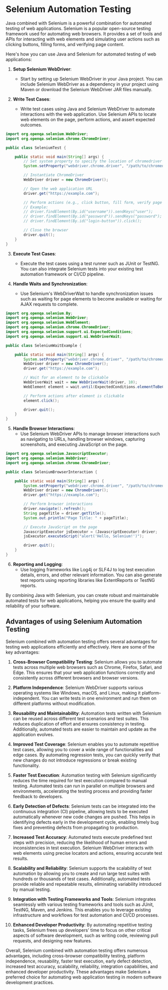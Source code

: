 # Selenium Automation Testing

Java combined with Selenium is a powerful combination for automated testing of web applications. Selenium is a popular open-source testing framework used for automating web browsers. It provides a set of tools and APIs for interacting with web elements and simulating user actions such as clicking buttons, filling forms, and verifying page content.

Here's how you can use Java and Selenium for automated testing of web applications:

1. **Setup Selenium WebDriver**:
   - Start by setting up Selenium WebDriver in your Java project. You can include Selenium WebDriver as a dependency in your project using Maven or download the Selenium WebDriver JAR files manually.

2. **Write Test Cases**:
   - Write test cases using Java and Selenium WebDriver to automate interactions with the web application. Use Selenium APIs to locate web elements on the page, perform actions, and assert expected outcomes.

```java
import org.openqa.selenium.WebDriver;
import org.openqa.selenium.chrome.ChromeDriver;

public class SeleniumTest {

    public static void main(String[] args) {
        // Set system property to specify the location of chromedriver executable
        System.setProperty("webdriver.chrome.driver", "/path/to/chromedriver");

        // Instantiate ChromeDriver
        WebDriver driver = new ChromeDriver();

        // Open the web application URL
        driver.get("https://example.com");

        // Perform actions (e.g., click button, fill form, verify page content)
        // Example:
        // driver.findElement(By.id("username")).sendKeys("user");
        // driver.findElement(By.id("password")).sendKeys("password");
        // driver.findElement(By.id("login-button")).click();

        // Close the browser
        driver.quit();
    }
}
```

3. **Execute Test Cases**:
   - Execute the test cases using a test runner such as JUnit or TestNG. You can also integrate Selenium tests into your existing test automation framework or CI/CD pipeline.

4. **Handle Waits and Synchronization**:
   - Use Selenium's WebDriverWait to handle synchronization issues such as waiting for page elements to become available or waiting for AJAX requests to complete.

```java
import org.openqa.selenium.By;
import org.openqa.selenium.WebDriver;
import org.openqa.selenium.WebElement;
import org.openqa.selenium.chrome.ChromeDriver;
import org.openqa.selenium.support.ui.ExpectedConditions;
import org.openqa.selenium.support.ui.WebDriverWait;

public class SeleniumWaitExample {

    public static void main(String[] args) {
        System.setProperty("webdriver.chrome.driver", "/path/to/chromedriver");
        WebDriver driver = new ChromeDriver();
        driver.get("https://example.com");

        // Wait for an element to be clickable
        WebDriverWait wait = new WebDriverWait(driver, 10);
        WebElement element = wait.until(ExpectedConditions.elementToBeClickable(By.id("login-button")));

        // Perform actions after element is clickable
        element.click();

        driver.quit();
    }
}
```

5. **Handle Browser Interactions**:
   - Use Selenium WebDriver APIs to manage browser interactions such as navigating to URLs, handling browser windows, capturing screenshots, and executing JavaScript on the page.

```java
import org.openqa.selenium.JavascriptExecutor;
import org.openqa.selenium.WebDriver;
import org.openqa.selenium.chrome.ChromeDriver;

public class SeleniumBrowserInteraction {

    public static void main(String[] args) {
        System.setProperty("webdriver.chrome.driver", "/path/to/chromedriver");
        WebDriver driver = new ChromeDriver();
        driver.get("https://example.com");

        // Perform browser interactions
        driver.navigate().refresh();
        String pageTitle = driver.getTitle();
        System.out.println("Page Title: " + pageTitle);

        // Execute JavaScript on the page
        JavascriptExecutor jsExecutor = (JavascriptExecutor) driver;
        jsExecutor.executeScript("alert('Hello, Selenium!')");

        driver.quit();
    }
}
```

6. **Reporting and Logging**:
   - Use logging frameworks like Log4j or SLF4J to log test execution details, errors, and other relevant information. You can also generate test reports using reporting libraries like ExtentReports or TestNG reports.

By combining Java with Selenium, you can create robust and maintainable automated tests for web applications, helping you ensure the quality and reliability of your software.

## Advantages of using Selenium Automation Testing

Selenium combined with automation testing offers several advantages for testing web applications efficiently and effectively. Here are some of the key advantages:

1. **Cross-Browser Compatibility Testing**: Selenium allows you to automate tests across multiple web browsers such as Chrome, Firefox, Safari, and Edge. This ensures that your web application functions correctly and consistently across different browsers and browser versions.

2. **Platform Independence**: Selenium WebDriver supports various operating systems like Windows, macOS, and Linux, making it platform-independent. You can write tests in one environment and run them on different platforms without modification.

3. **Reusability and Maintainability**: Automation tests written with Selenium can be reused across different test scenarios and test suites. This reduces duplication of effort and ensures consistency in testing. Additionally, automated tests are easier to maintain and update as the application evolves.

4. **Improved Test Coverage**: Selenium enables you to automate repetitive test cases, allowing you to cover a wide range of functionalities and edge cases. By automating regression tests, you can quickly verify that new changes do not introduce regressions or break existing functionality.

5. **Faster Test Execution**: Automation testing with Selenium significantly reduces the time required for test execution compared to manual testing. Automated tests can run in parallel on multiple browsers and environments, accelerating the testing process and providing faster feedback to developers.

6. **Early Detection of Defects**: Selenium tests can be integrated into the continuous integration (CI) pipeline, allowing tests to be executed automatically whenever new code changes are pushed. This helps in identifying defects early in the development cycle, enabling timely bug fixes and preventing defects from propagating to production.

7. **Increased Test Accuracy**: Automated tests execute predefined test steps with precision, reducing the likelihood of human errors and inconsistencies in test execution. Selenium WebDriver interacts with web elements using precise locators and actions, ensuring accurate test results.

8. **Scalability and Reliability**: Selenium supports the scalability of test automation by allowing you to create and run large test suites with hundreds or thousands of test cases. Additionally, automated tests provide reliable and repeatable results, eliminating variability introduced by manual testing.

9. **Integration with Testing Frameworks and Tools**: Selenium integrates seamlessly with various testing frameworks and tools such as JUnit, TestNG, Maven, and Jenkins. This enables you to leverage existing infrastructure and workflows for test automation and CI/CD processes.

10. **Enhanced Developer Productivity**: By automating repetitive testing tasks, Selenium frees up developers' time to focus on other critical aspects of software development, such as writing code, reviewing pull requests, and designing new features.

Overall, Selenium combined with automation testing offers numerous advantages, including cross-browser compatibility testing, platform independence, reusability, faster test execution, early defect detection, increased test accuracy, scalability, reliability, integration capabilities, and enhanced developer productivity. These advantages make Selenium a preferred choice for automating web application testing in modern software development practices.